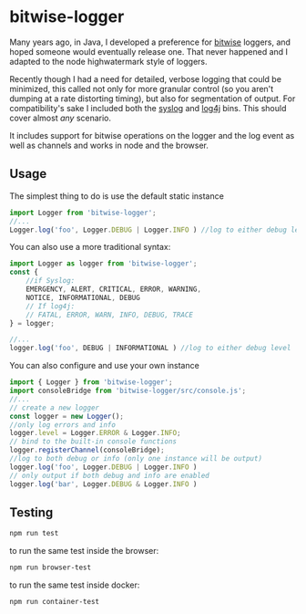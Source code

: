 bitwise-logger
==============

Many years ago, in Java, I developed a preference for [bitwise](https://abdulapopoola.com/2016/05/30/understanding-bit-masks/) loggers, and hoped someone would eventually release one. That never happened and I adapted to the node highwatermark style of loggers.

Recently though I had a need for detailed, verbose logging that could be minimized, this called not only for more granular control (so you aren't dumping at a rate distorting timing), but also for segmentation of output. For compatibility's sake I included both the [syslog](https://en.wikipedia.org/wiki/Syslog#Severity_levels) and [log4j](https://en.wikipedia.org/wiki/Log4j) bins. This should cover almost *any* scenario.

It includes support for bitwise operations on the logger and the log event as well as channels and works in node and the browser.

Usage
-----

The simplest thing to do is use the default static instance

```javascript
import Logger from 'bitwise-logger';
//...
Logger.log('foo', Logger.DEBUG | Logger.INFO ) //log to either debug level
```

You can also use a more traditional syntax:

```javascript
import Logger as logger from 'bitwise-logger';
const { 
    //if Syslog:
    EMERGENCY, ALERT, CRITICAL, ERROR, WARNING, 
    NOTICE, INFORMATIONAL, DEBUG 
    // If log4j: 
    // FATAL, ERROR, WARN, INFO, DEBUG, TRACE
} = logger;

//...
logger.log('foo', DEBUG | INFORMATIONAL ) //log to either debug level
```

You can also configure and use your own instance

```javascript
import { Logger } from 'bitwise-logger';
import consoleBridge from 'bitwise-logger/src/console.js';
//...
// create a new logger
const logger = new Logger();
//only log errors and info
logger.level = Logger.ERROR & Logger.INFO;
// bind to the built-in console functions
logger.registerChannel(consoleBridge);
//log to both debug or info (only one instance will be output)
logger.log('foo', Logger.DEBUG | Logger.INFO )
// only output if both debug and info are enabled
logger.log('bar', Logger.DEBUG & Logger.INFO )


```

Testing
-------

```bash
npm run test
```
to run the same test inside the browser:

```bash
npm run browser-test
```
to run the same test inside docker:

```bash
npm run container-test
```
